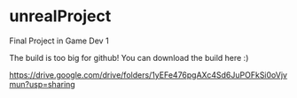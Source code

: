 # unrealProject
Final Project in Game Dev 1

The build is too big for github! You can download the build here :)

https://drive.google.com/drive/folders/1yEFe476pgAXc4Sd6JuPOFkSi0oVjvmun?usp=sharing